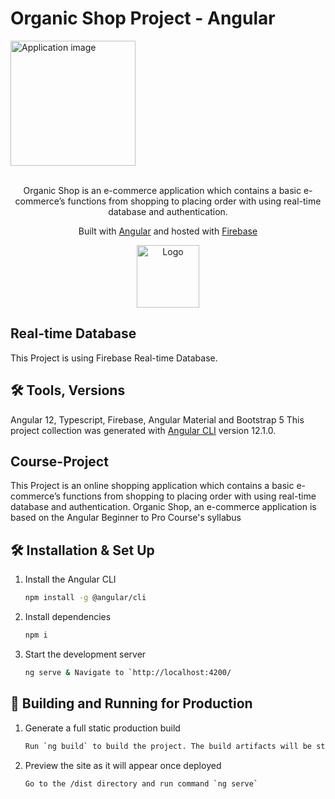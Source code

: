 # Organic Shop Project - Angular

<div align="left">
  <img alt="Application image" src="https://portfolio-andras-varga.web.app/assets/img-projects/ashop1-thumbnail.jpg" width="200" />
</div>
<br>
<p align="center">
  Organic Shop is an e-commerce application which contains a basic e-commerce’s functions from shopping to placing order with using real-time database and authentication.
</p>
<p align="center">
  Built with <a href="https://angular.io/" target="_blank">Angular</a> and hosted with <a href="https://firebase.google.com/" target="_blank">Firebase</a>
</p>
<div align="center">
  <img alt="Logo" src="https://portfolio-andras-varga.web.app/assets/images/logo.svg" width="100" />
</div>

## Real-time Database

This Project is using Firebase Real-time Database.

## 🛠 Tools, Versions
Angular 12, Typescript, Firebase, Angular Material and Bootstrap 5
This project collection was generated with [Angular CLI](https://github.com/angular/angular-cli) version 12.1.0.

## Course-Project

This Project is an online shopping application which contains a basic e-commerce’s functions from shopping to placing order with using real-time database and authentication.
Organic Shop, an e-commerce application is based on the Angular Beginner to Pro Course's syllabus

## 🛠 Installation & Set Up

1. Install the Angular CLI

   ```sh
   npm install -g @angular/cli
   ```

3. Install dependencies

   ```sh
   npm i
   ```

4. Start the development server

   ```sh
   ng serve & Navigate to `http://localhost:4200/
   ```

## 🚀 Building and Running for Production

1. Generate a full static production build

   ```sh
   Run `ng build` to build the project. The build artifacts will be stored in the `dist/` directory. Use the `--prod` flag for a production build.
   ```

1. Preview the site as it will appear once deployed

   ```sh
   Go to the /dist directory and run command `ng serve`
   ```
